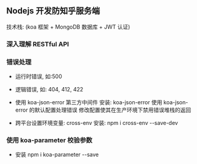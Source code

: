 ## Nodejs 开发防知乎服务端

技术栈: (koa 框架 + MongoDB 数据库 + JWT 认证)

### 深入理解 RESTful API

### 错误处理

- 运行时错误, 如:500
- 逻辑错误, 如: 404, 412, 422

- 使用 koa-json-error 第三方中间件
  安装: koa-json-error
  使用 koa-json-error 的默认配置处理错误
  修改配置使其在生产环境下禁用错误堆栈的返回

- 跨平台设置环境变量: cross-env
  安装: npm i cross-env --save-dev

### 使用 koa-parameter 校验参数

- 安装
  npm i koa-parameter --save
